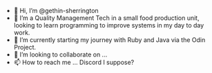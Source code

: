 - 👋 Hi, I’m @gethin-sherrington
- 👀 I’m a Quality Management Tech in a small food production unit, looking to learn programming to improve systems in my day to day work.
- 🌱 I’m currently starting my journey with Ruby and Java via the Odin Project.
- 💞️ I’m looking to collaborate on ...
- 📫 How to reach me ... Discord I suppose? 

<!---
gethin-sherrington/gethin-sherrington is a ✨ special ✨ repository because its `README.md` (this file) appears on your GitHub profile.
You can click the Preview link to take a look at your changes.
--->
